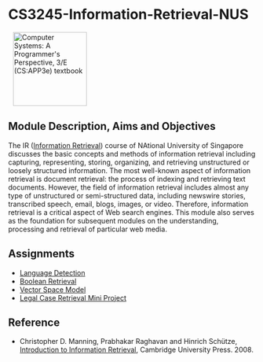 # CS3245-Information-Retrieval-NUS

[<img src="https://www.comp.nus.edu.sg/~kanmy/img/soc.jpg" align=center hspace=10 width=150 alt = "Computer Systems: A Programmer's Perspective, 3/E (CS:APP3e) textbook">](https://www.cs.cmu.edu/~213/)

## Module Description, Aims and Objectives
The IR ([Information Retrieval](https://www.comp.nus.edu.sg/~cs3245/)) course of NAtional University of Singapore discusses the basic concepts and methods of information retrieval including capturing, representing, storing, organizing, and retrieving unstructured or loosely structured information. The most well-known aspect of information retrieval is document retrieval: the process of indexing and retrieving text documents. However, the field of information retrieval includes almost any type of unstructured or semi-structured data, including newswire stories, transcribed speech, email, blogs, images, or video. Therefore, information retrieval is a critical aspect of Web search engines. This module also serves as the foundation for subsequent modules on the understanding, processing and retrieval of particular web media.

## Assignments

- [Language Detection](https://www.comp.nus.edu.sg/~cs3245/hw1-lang.html)
- [Boolean Retrieval](https://www.comp.nus.edu.sg/~cs3245/hw2-bool.html)
- [Vector Space Model](https://www.comp.nus.edu.sg/~cs3245/hw3-vsm.html)
- [Legal Case Retrieval Mini Project](https://www.comp.nus.edu.sg/~cs3245/hw4-intelllex.html)

## Reference

- Christopher D. Manning, Prabhakar Raghavan and Hinrich Schütze, [Introduction to Information Retrieval](http://nlp.stanford.edu/IR-book/information-retrieval-book.html), Cambridge University Press. 2008.